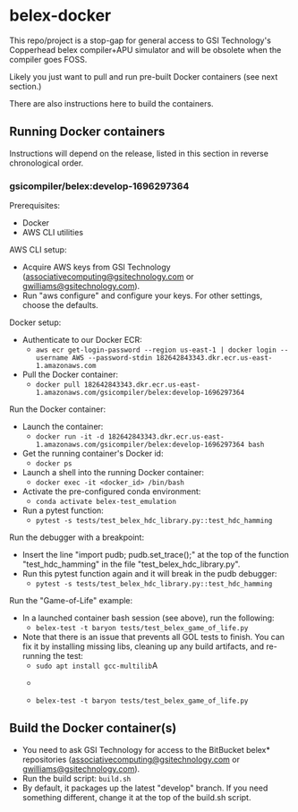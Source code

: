 # belex-docker

This repo/project is a stop-gap for general access to GSI Technology's Copperhead belex compiler+APU simulator and will be obsolete when the compiler goes FOSS.

Likely you just want to pull and run pre-built Docker containers (see next section.)

There are also instructions here to build the containers.

## Running Docker containers

Instructions will depend on the release, listed in this section in reverse chronological order.

### gsicompiler/belex:develop-1696297364

Prerequisites:
* Docker
* AWS CLI utilities

AWS CLI setup:
* Acquire AWS keys from GSI Technology (associativecomputing@gsitechnology.com or gwilliams@gsitechnology.com).
* Run "aws configure" and configure your keys. For other settings, choose the defaults.

Docker setup:
* Authenticate to our Docker ECR:
  * ```aws ecr get-login-password --region us-east-1 | docker login --username AWS --password-stdin 182642843343.dkr.ecr.us-east-1.amazonaws.com```
* Pull the Docker container:
  * ```docker pull 182642843343.dkr.ecr.us-east-1.amazonaws.com/gsicompiler/belex:develop-1696297364```

Run the Docker container:
* Launch the container:
  * ```docker run -it -d 182642843343.dkr.ecr.us-east-1.amazonaws.com/gsicompiler/belex:develop-1696297364 bash```
* Get the running container's Docker id:
  * ```docker ps```
* Launch a shell into the running Docker container:
  * ```docker exec -it <docker_id> /bin/bash```
* Activate the pre-configured conda environment:
  * ```conda activate belex-test_emulation```
* Run a pytest function:
  * ```pytest -s tests/test_belex_hdc_library.py::test_hdc_hamming```

Run the debugger with a breakpoint:
* Insert the line "import pudb; pudb.set_trace();" at the top of the function "test_hdc_hamming" in the file "test_belex_hdc_library.py".
* Run this pytest function again and it will break in the pudb debugger:
  * ```pytest -s tests/test_belex_hdc_library.py::test_hdc_hamming```

Run the "Game-of-Life" example:
* In a launched container bash session (see above), run the following:
  * ```belex-test -t baryon tests/test_belex_game_of_life.py```
* Note that there is an issue that prevents all GOL tests to finish.  You can fix it by installing missing libs, cleaning up any build artifacts, and re-running the test:
  * ```sudo apt install gcc-multilib```A
  * ```rm -r /root/belex-tests/build
  * ```belex-test -t baryon tests/test_belex_game_of_life.py```

## Build the Docker container(s)

* You need to ask GSI Technology for access to the BitBucket belex* repositories (associativecomputing@gsitechnology.com or gwilliams@gsitechnology.com).
* Run the build script:
```build.sh```
* By default, it packages up the latest "develop" branch.  If you need something different, change it at the top of the build.sh script.

